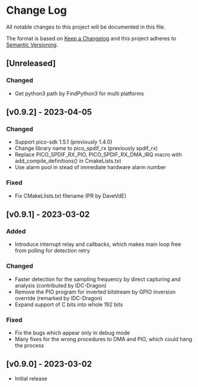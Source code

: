 # Change Log
All notable changes to this project will be documented in this file.

The format is based on [Keep a Changelog](http://keepachangelog.com/)
and this project adheres to [Semantic Versioning](http://semver.org/).

## [Unreleased]
### Changed
* Get python3 path by FindPython3 for multi platforms

## [v0.9.2] - 2023-04-05
### Changed
* Support pico-sdk 1.5.1 (previously 1.4.0)
* Change library name to pico_spdif_rx (previously spdif_rx)
* Replace PICO_SPDIF_RX_PIO, PICO_SPDIF_RX_DMA_IRQ macro with add_compile_definitions() in CmakeLists.txt
* Use alarm pool in stead of immediate hardware alarm number

### Fixed
* Fix CMakeLlists.txt filename (PR by DaveVdE)

## [v0.9.1] - 2023-03-02
### Added
* Introduce interrupt relay and callbacks, which makes main loop free from polling for detection retry

### Changed
* Faster detection for the sampling frequency by direct capturing and analysis (contributed by IDC-Dragon)
* Remove the PIO program for inverted bitstream by GPIO inversion override (remarked by IDC-Dragon)
* Expand support of C bits into whole 192 bits

### Fixed
* Fix the bugs which appear only in debug mode
* Many fixes for the wrong procedures to DMA and PIO, which could hang the process


## [v0.9.0] - 2023-03-02
* Initial release